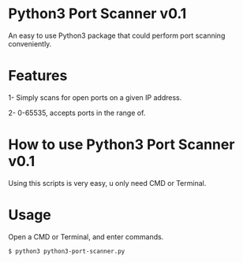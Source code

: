 # Python3 Port Scanner v0.1
An easy to use Python3 package that could perform port scanning conveniently.
# Features
1- Simply scans for open ports on a given IP address.

2- 0-65535, accepts ports in the range of.
# How to use Python3 Port Scanner v0.1
Using this scripts is very easy, u only need CMD or Terminal.
# Usage
Open a CMD or Terminal, and enter commands.
```sh
$ python3 python3-port-scanner.py
```
